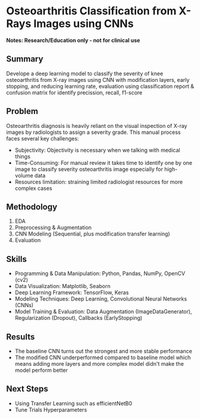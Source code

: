 # Osteoarthritis Classification from X-Rays Images using CNNs 
**Notes: Research/Education only - not for clinical use**

## Summary
Develope a deep learning model to classify the severity of knee osteoarthritis from X-ray images using CNN with modification layers, early stopping, and reducing learning rate, evaluation using classification report & confusion matrix for identify precission, recall, f1-score

## Problem
Osteoarthritis diagnosis is heavily reliant on the visual inspection of X-ray images by radiologists to assign a severity grade. This manual process faces several key challenges:
- Subjectivity: Objectivity is necessary when we talking with medical things
- Time-Consuming: For manual review it takes time to identify one by one image to classify severity osteoarthritis image especially for high-volume data
- Resources limitation: straining limited radiologist resources for more complex cases

## Methodology
1. EDA
2. Preprocessing & Augmentation
3. CNN Modeling (Sequential, plus modification transfer learning)
4. Evaluation

## Skills
- Programming & Data Manipulation: Python, Pandas, NumPy, OpenCV (cv2)
- Data Visualization: Matplotlib, Seaborn
- Deep Learning Framework: TensorFlow, Keras
- Modeling Techniques: Deep Learning, Convolutional Neural Networks (CNNs)
- Model Training & Evaluation: Data Augmentation (ImageDataGenerator), Regularization (Dropout), Callbacks (EarlyStopping)

## Results
- The baseline CNN turns out the strongest and more stable performance
- The modified CNN underperformed compared to baseline model which means adding more layers and more complex model didn't make the model perform better

## Next Steps
- Using Transfer Learning such as efficientNetB0
- Tune Trials Hyperparameters
